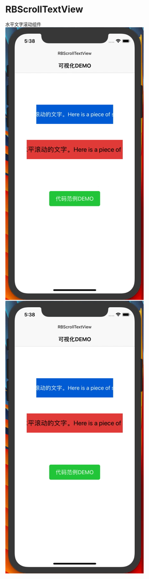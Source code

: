# RBScrollTextView
水平文字滚动组件
![image](https://github.com/robinmo/RBScrollTextView/blob/master/RBScrollTextView1.gif)
![image](https://github.com/robinmo/RBScrollTextView/blob/master/RBScrollTextView1.gif)
